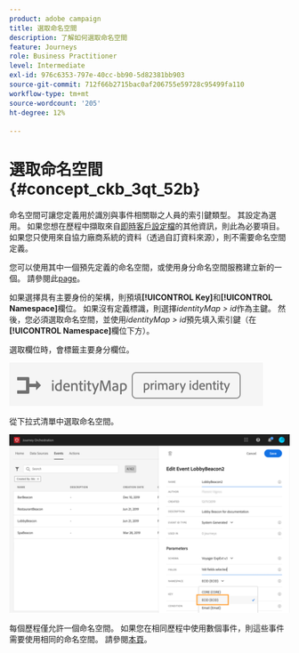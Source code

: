 ```yaml
---
product: adobe campaign
title: 選取命名空間
description: 了解如何選取命名空間
feature: Journeys
role: Business Practitioner
level: Intermediate
exl-id: 976c6353-797e-40cc-bb90-5d82381bb903
source-git-commit: 712f66b2715bac0af206755e59728c95499fa110
workflow-type: tm+mt
source-wordcount: '205'
ht-degree: 12%

---
```


# 選取命名空間 {#concept_ckb_3qt_52b}

命名空間可讓您定義用於識別與事件相關聯之人員的索引鍵類型。 其設定為選用。 如果您想在歷程中擷取來自[即時客戶設定檔](https://docs.adobe.com/content/help/zh-Hant/experience-platform/profile/home.html)的其他資訊，則此為必要項目。 如果您只使用來自協力廠商系統的資料（透過自訂資料來源），則不需要命名空間定義。

您可以使用其中一個預先定義的命名空間，或使用身分命名空間服務建立新的一個。 請參閱此[page](https://docs.adobe.com/content/help/zh-Hant/experience-platform/identity/home.html)。

如果選擇具有主要身份的架構，則預填&#x200B;**[!UICONTROL Key]**&#x200B;和&#x200B;**[!UICONTROL Namespace]**&#x200B;欄位。 如果沒有定義標識，則選擇&#x200B;_identityMap > id_&#x200B;作為主鍵。 然後，您必須選取命名空間，並使用&#x200B;_identityMap > id_&#x200B;預先填入索引鍵（在&#x200B;**[!UICONTROL Namespace]**&#x200B;欄位下方）。

選取欄位時，會標籤主要身分欄位。

![](../assets/primary-identity.png)


從下拉式清單中選取命名空間。

![](../assets/journey17.png)

每個歷程僅允許一個命名空間。 如果您在相同歷程中使用數個事件，則這些事件需要使用相同的命名空間。 請參閱[本頁](../building-journeys/journey.md)。
